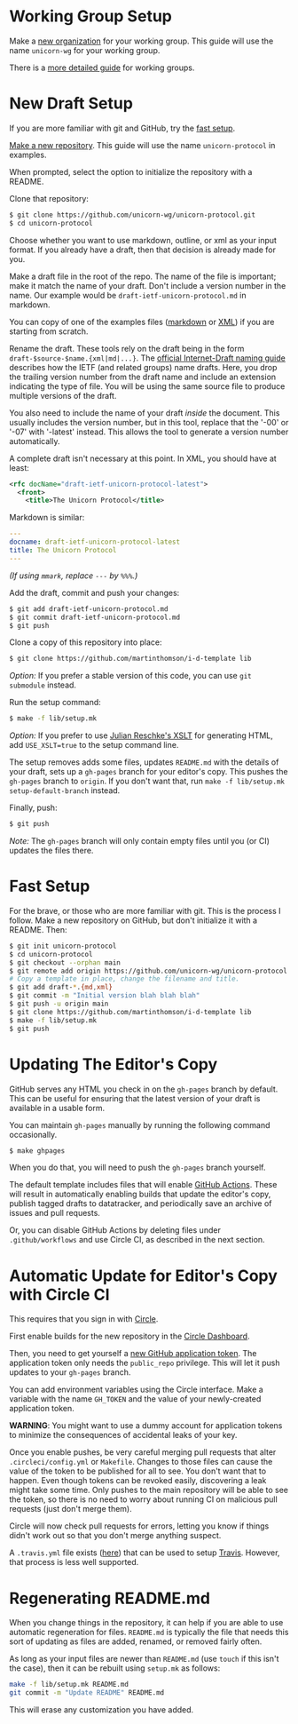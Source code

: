# Working Group Setup

Make a [new organization](https://github.com/organizations/new) for your working
group.  This guide will use the name `unicorn-wg` for your working group.

There is a [more detailed
guide](https://github.com/martinthomson/i-d-template/blob/main/doc/WG-SETUP.md)
for working groups.

# New Draft Setup

If you are more familiar with git and GitHub, try the [fast setup](#fast-setup).

[Make a new repository](https://github.com/new).  This guide will use the
name `unicorn-protocol` in examples.

When prompted, select the option to initialize the repository with a README.

Clone that repository:
```sh
$ git clone https://github.com/unicorn-wg/unicorn-protocol.git
$ cd unicorn-protocol
```

Choose whether you want to use markdown, outline, or xml as your input format.
If you already have a draft, then that decision is already made for you.

Make a draft file in the root of the repo.  The name of the file is important; make
it match the name of your draft. Don't include a version number in the name.  Our
example would be `draft-ietf-unicorn-protocol.md` in markdown.

You can copy of one of the examples files
([markdown](https://github.com/martinthomson/i-d-template/blob/main/example/draft-todo-yourname-protocol.md) or
[XML](https://github.com/martinthomson/i-d-template/blob/main/example/draft-todo-yourname-protocol.xml))
if you are starting from scratch.

Rename the draft.  These tools rely on the draft being in the form
`draft-$source-$name.{xml|md|...}`.  The [official Internet-Draft naming
guide](https://www.ietf.org/standards/ids/guidelines/#7) describes how the IETF
(and related groups) name drafts.  Here, you drop the trailing version number
from the draft name and include an extension indicating the type of file.  You
will be using the same source file to produce multiple versions of the draft.

You also need to include the name of your draft *inside* the document.  This
usually includes the version number, but in this tool, replace that the '-00' or
'-07' with '-latest' instead.  This allows the tool to generate a version number
automatically.

A complete draft isn't necessary at this point.  In XML, you should have at
least:
```xml
<rfc docName="draft-ietf-unicorn-protocol-latest">
  <front>
    <title>The Unicorn Protocol</title>
```

Markdown is similar:
```yaml
---
docname: draft-ietf-unicorn-protocol-latest
title: The Unicorn Protocol
---
```
_(If using `mmark`, replace `---` by `%%%`.)_

Add the draft, commit and push your changes:
```sh
$ git add draft-ietf-unicorn-protocol.md
$ git commit draft-ietf-unicorn-protocol.md
$ git push
```

Clone a copy of this repository into place:

```sh
$ git clone https://github.com/martinthomson/i-d-template lib
```

*Option:* If you prefer a stable version of this code, you can use `git submodule`
instead.

Run the setup command:

```sh
$ make -f lib/setup.mk
```

*Option:* If you prefer to use [Julian Reschke's
XSLT](https://github.com/reschke/xml2rfc) for generating HTML, add
`USE_XSLT=true` to the setup command line.

The setup removes adds some files, updates `README.md` with the details of
your draft, sets up a `gh-pages` branch for your editor's copy.  This pushes
the `gh-pages` branch to `origin`.  If you don't want that, run `make -f
lib/setup.mk setup-default-branch` instead.

Finally, push:

```sh
$ git push
```

*Note:* The `gh-pages` branch will only contain empty files until you (or CI)
updates the files there.


# Fast Setup

For the brave, or those who are more familiar with git.  This is the process I
follow.  Make a new repository on GitHub, but don't initialize it with a
README.  Then:

```sh
$ git init unicorn-protocol
$ cd unicorn-protocol
$ git checkout --orphan main
$ git remote add origin https://github.com/unicorn-wg/unicorn-protocol
# Copy a template in place, change the filename and title.
$ git add draft-*.{md,xml}
$ git commit -m "Initial version blah blah blah"
$ git push -u origin main
$ git clone https://github.com/martinthomson/i-d-template lib
$ make -f lib/setup.mk
$ git push
```


# Updating The Editor's Copy

GitHub serves any HTML you check in on the `gh-pages` branch by default.  This
can be useful for ensuring that the latest version of your draft is available in
a usable form.

You can maintain `gh-pages` manually by running the following command
occasionally.

```sh
$ make ghpages
```

When you do that, you will need to push the `gh-pages` branch yourself.

The default template includes files that will enable [GitHub
Actions](https://github.com/features/actions).  These will result in
automatically enabling builds that update the editor's copy, publish tagged
drafts to datatracker, and periodically save an archive of issues and pull
requests.

Or, you can disable GitHub Actions by deleting files under `.github/workflows`
and use Circle CI, as described in the next section.


# Automatic Update for Editor's Copy with Circle CI

This requires that you sign in with [Circle](https://circleci.com/).

First enable builds for the new repository in the [Circle
Dashboard](https://app.circleci.com/).

Then, you need to get yourself a [new GitHub application
token](https://github.com/settings/tokens/new).  The application token only
needs the `public_repo` privilege.  This will let it push updates to your
`gh-pages` branch.

You can add environment variables using the Circle interface.  Make a variable
with the name `GH_TOKEN` and the value of your newly-created application token.

**WARNING**: You might want to use a dummy account for application tokens to
minimize the consequences of accidental leaks of your key.

Once you enable pushes, be very careful merging pull requests that alter
`.circleci/config.yml` or `Makefile`.  Changes to those files can cause the
value of the token to be published for all to see.  You don't want that to
happen.  Even though tokens can be revoked easily, discovering a leak might take
some time.  Only pushes to the main repository will be able to see the token, so
there is no need to worry about running CI on malicious pull requests (just
don't merge them).

Circle will now check pull requests for errors, letting you know if things
didn't work out so that you don't merge anything suspect.

A `.travis.yml` file exists
([here](https://github.com/martinthomson/i-d-template/blob/main/template/.travis.yml))
that can be used to setup [Travis](https://travis-ci.org).  However, that
process is less well supported.


# Regenerating README.md

When you change things in the repository, it can help if you are able to use
automatic regeneration for files.  `README.md` is typically the file that needs
this sort of updating as files are added, renamed, or removed fairly often.

As long as your input files are newer than `README.md` (use `touch` if this
isn't the case), then it can be rebuilt using `setup.mk` as follows:

```sh
make -f lib/setup.mk README.md
git commit -m "Update README" README.md
```

This will erase any customization you have added.
